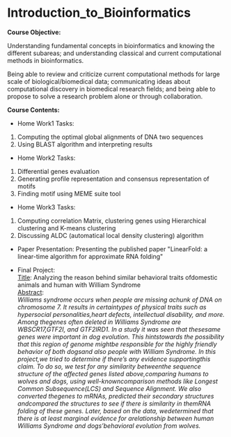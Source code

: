 # Introduction_to_Bioinformatics

**Course Objective:**

Understanding fundamental concepts in bioinformatics and knowing the different subareas; and understanding classical and current computational methods in bioinformatics.

Being able to review and criticize current computational methods for large scale of biological/biomedical data; communicating ideas about computational discovery in biomedical research fields; and being able to propose to solve a research problem alone or through collaboration.

**Course Contents:**

- Home Work1 Tasks:
1. Computing the optimal global alignments of DNA two sequences
2. Using BLAST algorithm and interpreting results

- Home Work2 Tasks:
1. Differential genes evaluation
2. Generating profile representation and consensus representation of motifs
3. Finding motif using MEME suite tool

- Home Work3 Tasks:
1. Computing correlation Matrix, clustering genes using Hierarchical clustering and K-means clustering
2. Discussing ALDC (automatical local density clustering) algorithm 

- Paper Presentation:
Presenting the published paper "LinearFold: a linear-time algorithm for approximate RNA folding"

- Final Project:  
<ins>Title</ins>: Analyzing the reason behind similar behavioral traits ofdomestic animals and human with William Syndrome  
<ins>Abstract</ins>:  
*Williams   syndrome   occurs   when   people   are   missing   achunk   of   DNA   on   chromosome   7.   It   results   in   certaintypes  of  physical  traits  such  as  hypersocial  personalities,heart  defects,  intellectual  disability,  and  more.  Among  thegenes  often  deleted  in  Williams  Syndrome  are  WBSCR17,GTF2I,  and  GTF2IRD1.  In  a  study  it  was  seen  that  thesesame  genes  were  important  in  dog  evolution.  This  hintstowards  the  possibility  that  this  region  of  genome  mightbe responsible for the highly friendly behavior of both dogsand  also  people  with  William  Syndrome.  In  this  project,we  tried  to  determine  if  there’s  any  evidence  supportingthis  claim.  To  do  so,  we  test  for  any  similarity  betweenthe  sequence  structure  of  the  affected  genes  listed  above,comparing  humans  to  wolves  and  dogs,  using  well-knowncomparison  methods  like  Longest  Common  Subsequence(LCS)  and  Sequence  Alignment.  We  also  converted  thegenes  to  mRNAs,  predicted  their  secondary  structures  andcompared  the  structures  to  see  if  there  is  similarity  in  themRNA folding of these genes. Later, based on the data, wedetermined  that  there  is  at  least  marginal  evidence  for  arelationship  between  human  Williams  Syndrome  and  dogs’behavioral evolution from wolves.*



